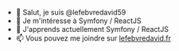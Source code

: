 - 👋 Salut, je suis @lefebvredavid59
- 👀 Je m'intéresse à Symfony / ReactJS
- 🌱 J'apprends actuellement Symfony / ReactJS
- 📫 Vous pouvez me joindre sur <a href="lefebvredavid.fr" target="_blank">lefebvredavid.fr</a>
